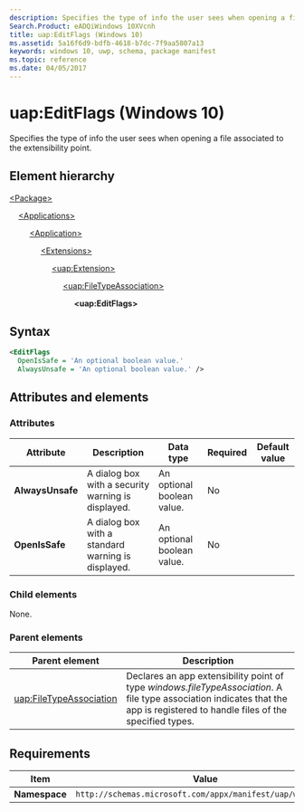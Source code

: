 ```yaml
---
description: Specifies the type of info the user sees when opening a file associated to the extensibility point (Windows 10).
Search.Product: eADQiWindows 10XVcnh
title: uap:EditFlags (Windows 10)
ms.assetid: 5a16f6d9-bdfb-4618-b7dc-7f9aa5807a13
keywords: windows 10, uwp, schema, package manifest
ms.topic: reference
ms.date: 04/05/2017
---
```


# uap:EditFlags (Windows 10)

Specifies the type of info the user sees when opening a file associated to the extensibility point.

## Element hierarchy

[\<Package\>](element-package.md)

&nbsp;&nbsp;&nbsp;&nbsp;[\<Applications\>](element-applications.md)

&nbsp;&nbsp;&nbsp;&nbsp; &nbsp;&nbsp;&nbsp;&nbsp;[\<Application\>](element-application.md)

&nbsp;&nbsp;&nbsp;&nbsp; &nbsp;&nbsp;&nbsp;&nbsp; &nbsp;&nbsp;&nbsp;&nbsp;[\<Extensions\>](element-extensions.md)

&nbsp;&nbsp;&nbsp;&nbsp; &nbsp;&nbsp;&nbsp;&nbsp; &nbsp;&nbsp;&nbsp;&nbsp; &nbsp;&nbsp;&nbsp;&nbsp;[\<uap:Extension\>](element-uap-extension.md)

&nbsp;&nbsp;&nbsp;&nbsp; &nbsp;&nbsp;&nbsp;&nbsp; &nbsp;&nbsp;&nbsp;&nbsp; &nbsp;&nbsp;&nbsp;&nbsp; &nbsp;&nbsp;&nbsp;&nbsp;[\<uap:FileTypeAssociation\>](element-uap-filetypeassociation.md)

&nbsp;&nbsp;&nbsp;&nbsp; &nbsp;&nbsp;&nbsp;&nbsp; &nbsp;&nbsp;&nbsp;&nbsp; &nbsp;&nbsp;&nbsp;&nbsp; &nbsp;&nbsp;&nbsp;&nbsp; &nbsp;&nbsp;&nbsp;&nbsp;**\<uap:EditFlags\>**

## Syntax

```xml
<EditFlags
  OpenIsSafe = 'An optional boolean value.'
  AlwaysUnsafe = 'An optional boolean value.' />
```

## Attributes and elements

### Attributes

| Attribute | Description | Data type | Required | Default value |
|-|-|-|-|-|
| **AlwaysUnsafe** | A dialog box with a security warning is displayed. | An optional boolean value. | No |  |
| **OpenIsSafe** | A dialog box with a standard warning is displayed. | An optional boolean value. | No |  |

### Child elements

None.

### Parent elements

| Parent element | Description |
|-|-|
| [uap:FileTypeAssociation](element-uap-filetypeassociation.md) | Declares an app extensibility point of type *windows.fileTypeAssociation*. A file type association indicates that the app is registered to handle files of the specified types. |

## Requirements

| Item | Value |
|--|--|
| **Namespace** | `http://schemas.microsoft.com/appx/manifest/uap/windows10` |
